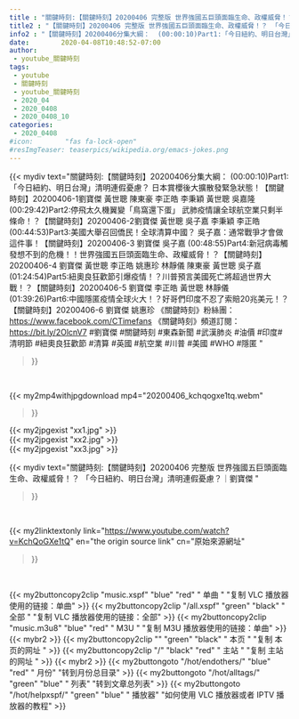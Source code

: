 ```yaml
---
title : "關鍵時刻:【關鍵時刻】20200406 完整版 世界強國五巨頭面臨生命、政權威脅！？ 「今日紐約、明日台灣」清明連假憂慮？｜劉寶傑 "
title2 : "【關鍵時刻】20200406 完整版 世界強國五巨頭面臨生命、政權威脅！？ 「今日紐約、明日台灣」清明連假憂慮？｜劉寶傑 "
info2 : "【關鍵時刻】20200406分集大綱：  (00:00:10)Part1:「今日紐約、明日台灣」清明連假憂慮？ 日本賞櫻後大擴散發緊急狀態！【關鍵時刻】20200406-1劉寶傑 黃世聰 陳東豪 李正皓 李秉穎 黃世聰 吳嘉隆  (00:29:42)Part2:停飛太久機翼變「鳥窩還下蛋」 武肺疫情讓全球航空業只剩半條命！？【關鍵時刻】20200406-2劉寶傑 黃世聰 吳子嘉 李秉穎 李正皓  (00:44:53)Part3:美國大舉召回僑民！全球清算中國？ 吳子嘉：通常戰爭才會做這件事！【關鍵時刻】20200406-3 劉寶傑 吳子嘉  (00:48:55)Part4:新冠病毒觸發想不到的危機！！世界強國五巨頭面臨生命、政權威脅！？【關鍵時刻】20200406-4 劉寶傑 黃世聰 李正皓 姚惠珍 林靜儀 陳東豪 黃世聰 吳子嘉  (01:24:54)Part5:紐奧良狂歡節引爆疫情！？川普預言美國死亡將超過世界大戰！？【關鍵時刻】20200406-5 劉寶傑 李正皓 黃世聰 林靜儀  (01:39:26)Part6:中國隱匿疫情全球火大！？好哥們印度不忍了索賠20兆美元！？【關鍵時刻】20200406-6 劉寶傑 姚惠珍  《關鍵時刻》粉絲團：https://www.facebook.com/CTimefans 《關鍵時刻》頻道訂閱：https://bit.ly/2OlcnV7  #劉寶傑 #關鍵時刻 #東森新聞 #武漢肺炎 #油價 #印度#清明節 #紐奧良狂歡節 #清算 #英國 #航空業 #川普 #美國 #WHO #隱匿 "
date:        2020-04-08T10:48:52-07:00
author:
 - youtube_關鍵時刻
tags:
 - youtube
 - 關鍵時刻
 - youtube_關鍵時刻
 - 2020_04
 - 2020_0408
 - 2020_0408_10
categories:
 - 2020_0408
#icon:        "fas fa-lock-open"
#resImgTeaser: teaserpics/wikipedia.org/emacs-jokes.png
---
```


{{< mydiv text="關鍵時刻:【關鍵時刻】20200406分集大綱：  (00:00:10)Part1:「今日紐約、明日台灣」清明連假憂慮？ 日本賞櫻後大擴散發緊急狀態！【關鍵時刻】20200406-1劉寶傑 黃世聰 陳東豪 李正皓 李秉穎 黃世聰 吳嘉隆  (00:29:42)Part2:停飛太久機翼變「鳥窩還下蛋」 武肺疫情讓全球航空業只剩半條命！？【關鍵時刻】20200406-2劉寶傑 黃世聰 吳子嘉 李秉穎 李正皓  (00:44:53)Part3:美國大舉召回僑民！全球清算中國？ 吳子嘉：通常戰爭才會做這件事！【關鍵時刻】20200406-3 劉寶傑 吳子嘉  (00:48:55)Part4:新冠病毒觸發想不到的危機！！世界強國五巨頭面臨生命、政權威脅！？【關鍵時刻】20200406-4 劉寶傑 黃世聰 李正皓 姚惠珍 林靜儀 陳東豪 黃世聰 吳子嘉  (01:24:54)Part5:紐奧良狂歡節引爆疫情！？川普預言美國死亡將超過世界大戰！？【關鍵時刻】20200406-5 劉寶傑 李正皓 黃世聰 林靜儀  (01:39:26)Part6:中國隱匿疫情全球火大！？好哥們印度不忍了索賠20兆美元！？【關鍵時刻】20200406-6 劉寶傑 姚惠珍  《關鍵時刻》粉絲團：https://www.facebook.com/CTimefans 《關鍵時刻》頻道訂閱：https://bit.ly/2OlcnV7  #劉寶傑 #關鍵時刻 #東森新聞 #武漢肺炎 #油價 #印度#清明節 #紐奧良狂歡節 #清算 #英國 #航空業 #川普 #美國 #WHO #隱匿 "
>}}
<br>


{{< my2mp4withjpgdownload mp4="20200406_kchqogxe1tq.webm"
>}}

{{< my2jpgexist "xx1.jpg" >}}<br>
{{< my2jpgexist "xx2.jpg" >}}<br>
{{< my2jpgexist "xx3.jpg" >}}<br>



{{< mydiv text="關鍵時刻:【關鍵時刻】20200406 完整版 世界強國五巨頭面臨生命、政權威脅！？ 「今日紐約、明日台灣」清明連假憂慮？｜劉寶傑 "
>}}
<br>

{{< my2linktextonly link="https://www.youtube.com/watch?v=KchQoGXe1tQ"
en="the origin source link" cn="原始來源網址"
>}}


<br>

{{< my2buttoncopy2clip "music.xspf"        "blue"   "red"    " 单曲 "  "复制 VLC 播放器使用的链接：单曲" >}} {{< my2buttoncopy2clip "/all.xspf"         "green"  "black"  " 全部 "  "复制 VLC 播放器使用的链接：全部" >}} {{< my2buttoncopy2clip "music.m3u8"        "blue"   "red"    " M3U  "    "复制 M3U 播放器使用的链接：单曲" >}} {{< mybr2 >}} {{< my2buttoncopy2clip ""                  "green"  "black"  " 本页 "    "复制 本页的网址 " >}} {{< my2buttoncopy2clip "/"                 "black"  "red"    " 主站 "    "复制 主站的网址 " >}} {{< mybr2 >}} {{< my2buttongoto      "/hot/endothers/"   "blue"   "red"    " 月份"   "转到月份总目录" >}} {{< my2buttongoto      "/hot/alltags/"     "green"  "blue"   " 列表"   "转到文章总列表" >}} {{< my2buttongoto      "/hot/helpxspf/"    "green"  "blue"   " 播放器" "如何使用 VLC 播放器或者 IPTV 播放器的教程" >}} 
